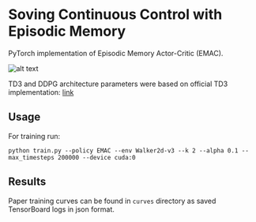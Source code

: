 # Soving Continuous Control with Episodic Memory

PyTorch implementation of Episodic Memory Actor-Critic (EMAC).

![alt text](https://user-images.githubusercontent.com/23639048/116824091-fd67a300-ab90-11eb-9eab-d589fe8ed3bd.png)

TD3 and DDPG architecture parameters were based on official TD3 implementation: [link](https://github.com/sfujim/TD3)

## Usage

For training run:

`python train.py --policy EMAC --env Walker2d-v3 --k 2 --alpha 0.1 --max_timesteps 200000 --device cuda:0`

## Results

Paper training curves can be found in `curves` directory as saved TensorBoard logs in json format. 
